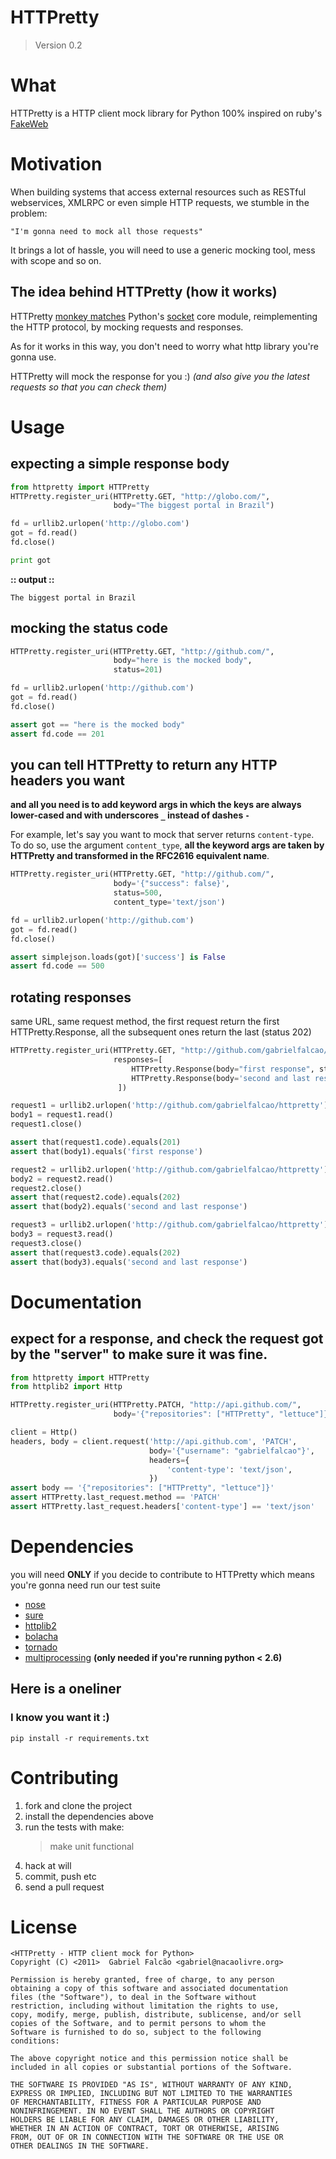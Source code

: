 # HTTPretty
> Version 0.2

# What

HTTPretty is a HTTP client mock library for Python 100% inspired on ruby's [FakeWeb](http://fakeweb.rubyforge.org/)

# Motivation

When building systems that access external resources such as RESTful
webservices, XMLRPC or even simple HTTP requests, we stumble in the
problem:

    "I'm gonna need to mock all those requests"

It brings a lot of hassle, you will need to use a generic mocking
tool, mess with scope and so on.

## The idea behind HTTPretty (how it works)

HTTPretty [monkey matches](http://en.wikipedia.org/wiki/Monkey_patch)
Python's [socket](http://docs.python.org/library/socket.html) core
module, reimplementing the HTTP protocol, by mocking requests and
responses.

As for it works in this way, you don't need to worry what http library
you're gonna use.

HTTPretty will mock the response for you :) *(and also give you the latest requests so that you can check them)*

# Usage

## expecting a simple response body

```python
from httpretty import HTTPretty
HTTPretty.register_uri(HTTPretty.GET, "http://globo.com/",
                       body="The biggest portal in Brazil")

fd = urllib2.urlopen('http://globo.com')
got = fd.read()
fd.close()

print got
```

**:: output ::**

    The biggest portal in Brazil

## mocking the status code

```python
HTTPretty.register_uri(HTTPretty.GET, "http://github.com/",
                       body="here is the mocked body",
                       status=201)

fd = urllib2.urlopen('http://github.com')
got = fd.read()
fd.close()

assert got == "here is the mocked body"
assert fd.code == 201
```

## you can tell HTTPretty to return any HTTP headers you want

**and all you need is to add keyword args in which the keys are always lower-cased and with underscores `_` instead of dashes `-`**

For example, let's say you want to mock that server returns `content-type`. To do so, use the argument `content_type`, **all the keyword args are taken by HTTPretty and transformed in the RFC2616 equivalent name**.

```python
HTTPretty.register_uri(HTTPretty.GET, "http://github.com/",
                       body='{"success": false}',
                       status=500,
                       content_type='text/json')

fd = urllib2.urlopen('http://github.com')
got = fd.read()
fd.close()

assert simplejson.loads(got)['success'] is False
assert fd.code == 500

```


## rotating responses

same URL, same request method, the first request return the first
HTTPretty.Response, all the subsequent ones return the last (status
202)

```python
HTTPretty.register_uri(HTTPretty.GET, "http://github.com/gabrielfalcao/httpretty",
                       responses=[
                           HTTPretty.Response(body="first response", status=201),
                           HTTPretty.Response(body='second and last response', status=202),
                        ])

request1 = urllib2.urlopen('http://github.com/gabrielfalcao/httpretty')
body1 = request1.read()
request1.close()

assert that(request1.code).equals(201)
assert that(body1).equals('first response')

request2 = urllib2.urlopen('http://github.com/gabrielfalcao/httpretty')
body2 = request2.read()
request2.close()
assert that(request2.code).equals(202)
assert that(body2).equals('second and last response')

request3 = urllib2.urlopen('http://github.com/gabrielfalcao/httpretty')
body3 = request3.read()
request3.close()
assert that(request3.code).equals(202)
assert that(body3).equals('second and last response')
```

# Documentation

## expect for a response, and check the request got by the "server" to make sure it was fine.

```python
from httpretty import HTTPretty
from httplib2 import Http

HTTPretty.register_uri(HTTPretty.PATCH, "http://api.github.com/",
                       body='{"repositories": ["HTTPretty", "lettuce"]}')

client = Http()
headers, body = client.request('http://api.github.com', 'PATCH',
                               body='{"username": "gabrielfalcao"}',
                               headers={
                                   'content-type': 'text/json',
                               })
assert body == '{"repositories": ["HTTPretty", "lettuce"]}'
assert HTTPretty.last_request.method == 'PATCH'
assert HTTPretty.last_request.headers['content-type'] == 'text/json'
```

# Dependencies

you will need **ONLY** if you decide to contribute to HTTPretty which
means you're gonna need run our test suite

* [nose](http://code.google.com/p/python-nose/)
* [sure](http://github.com/gabrielfalcao/sure/)
* [httplib2](http://code.google.com/p/httplib2/)
* [bolacha](http://github.com/gabrielfalcao/bolacha/)
* [tornado](http://tornadoweb.org/)
* [multiprocessing](http://code.google.com/p/python-multiprocessing/) **(only needed if you're running python < 2.6)**

## Here is a oneliner

### I know you want it :)

    pip install -r requirements.txt

# Contributing

1. fork and clone the project
2. install the dependencies above
3. run the tests with make:
    > make unit functional
4. hack at will
5. commit, push etc
6. send a pull request

# License

    <HTTPretty - HTTP client mock for Python>
    Copyright (C) <2011>  Gabriel Falcão <gabriel@nacaolivre.org>

    Permission is hereby granted, free of charge, to any person
    obtaining a copy of this software and associated documentation
    files (the "Software"), to deal in the Software without
    restriction, including without limitation the rights to use,
    copy, modify, merge, publish, distribute, sublicense, and/or sell
    copies of the Software, and to permit persons to whom the
    Software is furnished to do so, subject to the following
    conditions:

    The above copyright notice and this permission notice shall be
    included in all copies or substantial portions of the Software.

    THE SOFTWARE IS PROVIDED "AS IS", WITHOUT WARRANTY OF ANY KIND,
    EXPRESS OR IMPLIED, INCLUDING BUT NOT LIMITED TO THE WARRANTIES
    OF MERCHANTABILITY, FITNESS FOR A PARTICULAR PURPOSE AND
    NONINFRINGEMENT. IN NO EVENT SHALL THE AUTHORS OR COPYRIGHT
    HOLDERS BE LIABLE FOR ANY CLAIM, DAMAGES OR OTHER LIABILITY,
    WHETHER IN AN ACTION OF CONTRACT, TORT OR OTHERWISE, ARISING
    FROM, OUT OF OR IN CONNECTION WITH THE SOFTWARE OR THE USE OR
    OTHER DEALINGS IN THE SOFTWARE.
